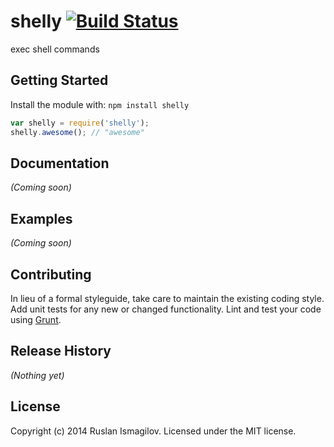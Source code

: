 # shelly [![Build Status](https://secure.travis-ci.org/isRuslan/shelly.png?branch=master)](http://travis-ci.org/isRuslan/shelly)

exec shell commands

## Getting Started
Install the module with: `npm install shelly`

```javascript
var shelly = require('shelly');
shelly.awesome(); // "awesome"
```

## Documentation
_(Coming soon)_

## Examples
_(Coming soon)_

## Contributing
In lieu of a formal styleguide, take care to maintain the existing coding style. Add unit tests for any new or changed functionality. Lint and test your code using [Grunt](http://gruntjs.com/).

## Release History
_(Nothing yet)_

## License
Copyright (c) 2014 Ruslan Ismagilov. Licensed under the MIT license.
